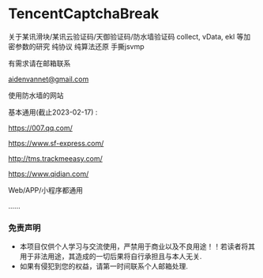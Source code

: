 # TencentCaptchaBreak
关于某讯滑块/某讯云验证码/天御验证码/防水墙验证码 collect, vData, ekl 等加密参数的研究 纯协议 纯算法还原 手撕jsvmp

有需求请在邮箱联系

aidenvannet@gmail.com




使用防水墙的网站 

基本通用(截止2023-02-17) :

https://007.qq.com/

https://www.sf-express.com/

http://tms.trackmeeasy.com/

https://www.qidian.com/

Web/APP/小程序都通用

......










### 免责声明
* 本项目仅供个人学习与交流使用，严禁用于商业以及不良用途！！若读者将其用于非法用途，其造成的一切后果将自行承担且与本人无关.
* 如果有侵犯到您的权益，请第一时间联系个人邮箱处理.
